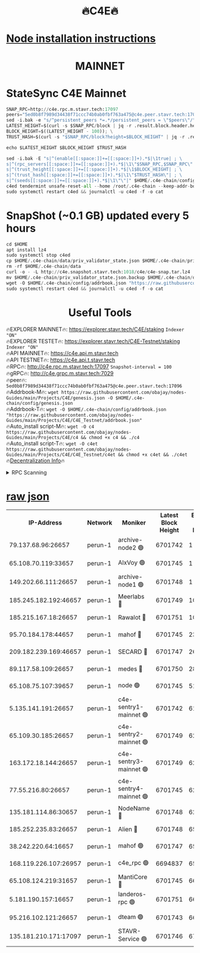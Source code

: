<h1 align="center"> 🔥C4E🔥</h1>

[Node installation instructions](https://github.com/obajay/nodes-Guides/tree/main/Projects/C4E)
=

<h1 align="center"> MAINNET</h1>

# StateSync C4E Mainnet
```python
SNAP_RPC=http://c4e.rpc.m.stavr.tech:17097
peers="5ed0b8f7989d34438f71ccc74b0ab0fbf763a475@c4e.peer.stavr.tech:17096"
sed -i.bak -e "s/^persistent_peers *=.*/persistent_peers = \"$peers\"/" $HOME/.c4e-chain/config/config.toml
LATEST_HEIGHT=$(curl -s $SNAP_RPC/block | jq -r .result.block.header.height); \
BLOCK_HEIGHT=$((LATEST_HEIGHT - 100)); \
TRUST_HASH=$(curl -s "$SNAP_RPC/block?height=$BLOCK_HEIGHT" | jq -r .result.block_id.hash)

echo $LATEST_HEIGHT $BLOCK_HEIGHT $TRUST_HASH

sed -i.bak -E "s|^(enable[[:space:]]+=[[:space:]]+).*$|\1true| ; \
s|^(rpc_servers[[:space:]]+=[[:space:]]+).*$|\1\"$SNAP_RPC,$SNAP_RPC\"| ; \
s|^(trust_height[[:space:]]+=[[:space:]]+).*$|\1$BLOCK_HEIGHT| ; \
s|^(trust_hash[[:space:]]+=[[:space:]]+).*$|\1\"$TRUST_HASH\"| ; \
s|^(seeds[[:space:]]+=[[:space:]]+).*$|\1\"\"|" $HOME/.c4e-chain/config/config.toml
c4ed tendermint unsafe-reset-all --home /root/.c4e-chain --keep-addr-book
sudo systemctl restart c4ed && journalctl -u c4ed -f -o cat
```
# SnapShot (~0.1 GB) updated every 5 hours
```python
cd $HOME
apt install lz4
sudo systemctl stop c4ed
cp $HOME/.c4e-chain/data/priv_validator_state.json $HOME/.c4e-chain/priv_validator_state.json.backup
rm -rf $HOME/.c4e-chain/data
curl -o - -L http://c4e.snapshot.stavr.tech:1018/c4e/c4e-snap.tar.lz4 | lz4 -c -d - | tar -x -C $HOME/.c4e-chain --strip-components 2
mv $HOME/.c4e-chain/priv_validator_state.json.backup $HOME/.c4e-chain/data/priv_validator_state.json
wget -O $HOME/.c4e-chain/config/addrbook.json "https://raw.githubusercontent.com/obajay/nodes-Guides/main/Projects/C4E/addrbook.json"
sudo systemctl restart c4ed && journalctl -u c4ed -f -o cat
```
 <h1 align="center"> Useful Tools</h1>

🔥EXPLORER MAINNET🔥:  https://explorer.stavr.tech/C4E/staking            `Indexer "ON"` \
🔥EXPLORER TESTET🔥:   https://explorer.stavr.tech/C4E-Testnet/staking     `Indexer "ON"` \
🔥API MAINNET🔥:       https://c4e.api.m.stavr.tech \
🔥API TESTNET🔥:       https://c4e.api.t.stavr.tech \
🔥RPC🔥:               http://c4e.rpc.m.stavr.tech:17097                  `Snapshot-interval = 100` \
🔥gRPC🔥:              http://c4e.grpc.m.stavr.tech:7029 \
🔥peer🔥:              `5ed0b8f7989d34438f71ccc74b0ab0fbf763a475@c4e.peer.stavr.tech:17096` \
🔥Addrbook-M🔥:    ```wget https://raw.githubusercontent.com/obajay/nodes-Guides/main/Projects/C4E/genesis.json -O $HOME/.c4e-chain/config/genesis.json``` \
🔥Addrbook-T🔥:    ```wget -O $HOME/.c4e-chain/config/addrbook.json "https://raw.githubusercontent.com/obajay/nodes-Guides/main/Projects/C4E/C4E_Testnet/addrbook.json"``` \
🔥Auto_install script-M🔥: ```wget -O c4 https://raw.githubusercontent.com/obajay/nodes-Guides/main/Projects/C4E/c4 && chmod +x c4 && ./c4``` \
🔥Auto_install script-T🔥: ```wget -O c4et https://raw.githubusercontent.com/obajay/nodes-Guides/main/Projects/C4E/C4E_Testnet/c4et && chmod +x c4et && ./c4et``` \
🔥[Decentralization Info](https://github.com/obajay/StateSync-snapshots/tree/main/Projects/C4E/Decentralization)🔥




<details>
<summary>RPC Scanning</summary>

<h2 align="center"> We scan nodes in real time every 4 hours. And we provide the final result of RPC endpoints.
We cannot influence the operation of these nodes in any way. </h2>


```python
If Voting Power is higher than 0 --> then the Node is a validator of the network and may be subject to attack and be a potential threat to the chain.
```
```python
We marked such validators with a red symbol
```

</details>

[raw json](https://rpc-check.c4e.stavr.tech/c4e/rpc-c4e-result.json)
=



<table><tr><th>IP-Address</th><th>Network</th><th>Moniker</th><th>Latest Block Height</th><th>Earliest Block Height</th><th>Catching Up</th><th>Tx Index</th><th>Voting Power</th><th>Scan Time</th></tr><tr><td>79.137.68.96:26657</td><td>perun-1</td><td>archive-node2 🟢</td><td>6701742</td><td>1</td><td>False</td><td>on</td><td>0</td><td>2024-01-12T16:34:02.267660166UTC</td></tr><tr><td>65.108.70.119:33657</td><td>perun-1</td><td>AlxVoy 🟢</td><td>6701745</td><td>1</td><td>False</td><td>on</td><td>0</td><td>2024-01-12T16:34:16.959415647UTC</td></tr><tr><td>149.202.66.111:26657</td><td>perun-1</td><td>archive-node1 🟢</td><td>6701748</td><td>1</td><td>False</td><td>on</td><td>0</td><td>2024-01-12T16:34:33.085540963UTC</td></tr><tr><td>185.245.182.192:46657</td><td>perun-1</td><td>Meerlabs 🔴</td><td>6701749</td><td>1051501</td><td>False</td><td>on</td><td>527310</td><td>2024-01-12T16:34:38.826608616UTC</td></tr><tr><td>185.215.167.18:26657</td><td>perun-1</td><td>Rawalot 🔴</td><td>6701751</td><td>1090501</td><td>False</td><td>on</td><td>701423</td><td>2024-01-12T16:34:53.117544513UTC</td></tr><tr><td>95.70.184.178:44657</td><td>perun-1</td><td>mahof 🔴</td><td>6701745</td><td>2342001</td><td>False</td><td>off</td><td>1862169</td><td>2024-01-12T16:34:16.166816279UTC</td></tr><tr><td>209.182.239.169:46657</td><td>perun-1</td><td>SECARD 🔴</td><td>6701747</td><td>2616101</td><td>False</td><td>off</td><td>1136703</td><td>2024-01-12T16:34:30.407826071UTC</td></tr><tr><td>89.117.58.109:26657</td><td>perun-1</td><td>medes 🔴</td><td>6701750</td><td>2826001</td><td>False</td><td>off</td><td>1484927</td><td>2024-01-12T16:34:46.204615654UTC</td></tr><tr><td>65.108.75.107:39657</td><td>perun-1</td><td>node 🟢</td><td>6701745</td><td>5198801</td><td>False</td><td>on</td><td>0</td><td>2024-01-12T16:34:19.386005889UTC</td></tr><tr><td>5.135.141.191:26657</td><td>perun-1</td><td>c4e-sentry1-mainnet 🟢</td><td>6701742</td><td>6198001</td><td>False</td><td>on</td><td>0</td><td>2024-01-12T16:34:01.888952132UTC</td></tr><tr><td>65.109.30.185:26657</td><td>perun-1</td><td>c4e-sentry2-mainnet 🟢</td><td>6701749</td><td>6238301</td><td>False</td><td>on</td><td>0</td><td>2024-01-12T16:34:38.412480627UTC</td></tr><tr><td>163.172.18.144:26657</td><td>perun-1</td><td>c4e-sentry3-mainnet 🟢</td><td>6701749</td><td>6239001</td><td>False</td><td>on</td><td>0</td><td>2024-01-12T16:34:39.632334902UTC</td></tr><tr><td>77.55.216.80:26657</td><td>perun-1</td><td>c4e-sentry4-mainnet 🟢</td><td>6701745</td><td>6241001</td><td>False</td><td>on</td><td>0</td><td>2024-01-12T16:34:16.604438493UTC</td></tr><tr><td>135.181.114.86:30657</td><td>perun-1</td><td>NodeName 🔴</td><td>6701748</td><td>6284301</td><td>False</td><td>off</td><td>140495</td><td>2024-01-12T16:34:33.443439356UTC</td></tr><tr><td>185.252.235.83:26657</td><td>perun-1</td><td>Alien 🔴</td><td>6701748</td><td>6502501</td><td>False</td><td>on</td><td>1136703</td><td>2024-01-12T16:34:33.879973883UTC</td></tr><tr><td>38.242.220.64:16657</td><td>perun-1</td><td>mahof 🟢</td><td>6701747</td><td>6545801</td><td>False</td><td>off</td><td>0</td><td>2024-01-12T16:34:30.730424810UTC</td></tr><tr><td>168.119.226.107:26957</td><td>perun-1</td><td>c4e_rpc 🟢</td><td>6694837</td><td>6594837</td><td>False</td><td>on</td><td>0</td><td>2024-01-12T16:34:09.147868591UTC</td></tr><tr><td>65.108.124.219:31657</td><td>perun-1</td><td>MantiCore 🔴</td><td>6701745</td><td>6601745</td><td>False</td><td>off</td><td>193276</td><td>2024-01-12T16:34:15.710118669UTC</td></tr><tr><td>5.181.190.157:16657</td><td>perun-1</td><td>landeros-rpc 🟢</td><td>6701751</td><td>6694001</td><td>False</td><td>on</td><td>0</td><td>2024-01-12T16:34:50.748468968UTC</td></tr><tr><td>95.216.102.121:26657</td><td>perun-1</td><td>dteam 🟢</td><td>6701743</td><td>6698001</td><td>False</td><td>on</td><td>0</td><td>2024-01-12T16:34:02.638347509UTC</td></tr><tr><td>135.181.210.171:17097</td><td>perun-1</td><td>STAVR-Service 🟢</td><td>6701746</td><td>6700501</td><td>False</td><td>on</td><td>0</td><td>2024-01-12T16:34:21.758596918UTC</td></tr></table>

